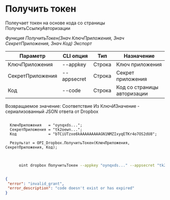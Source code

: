 ﻿---
sidebar_position: 2
---

# Получить токен
 Полеучает токен на основе кода со страницы ПолучитьСсылкуАвторизации


*Функция ПолучитьТокен(Знач КлючПриложения, Знач СекретПриложения, Знач Код) Экспорт*

  | Параметр | CLI опция | Тип | Назначение |
  |-|-|-|-|
  | КлючПриложения | --appkey | Строка | Ключ приложения |
  | СекретПриложения | --appsecret | Строка | Секрет приложения |
  | Код | --code | Строка | Код со страницы авторизации |

  
  Возвращаемое значение:   Соответствие Из КлючИЗначение - сериализованный JSON ответа от Dropbox

```bsl title="Пример кода"
	
  КлючПриложения   = "oynqxds...";
  СекретПриложения = "tk2oewn...";
  Код              = "bTCiUTzxe6kAAAAAAAAAGN1NMZIxyqETKr4o7OS2dU8";
  
  Результат = OPI_Dropbox.ПолучитьТокен(КлючПриложения, СекретПриложения, Код);
	
```

```sh title="Пример команды CLI"
    
      oint dropbox ПолучитьТокен --appkey "oynqxds..." --appsecret "tk2oewn..." --code "bTCiUTzxe6kAAAAAAAAAGN1NMZIxyqETKr4o7OS2dU8"

```


```json title="Результат"

{
 "error": "invalid_grant",
 "error_description": "code doesn't exist or has expired"
}

```
